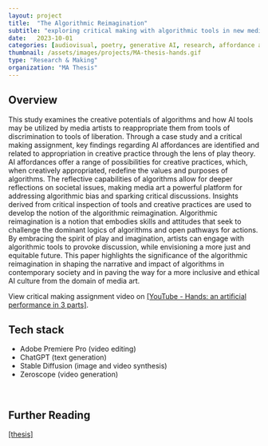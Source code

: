 ```yaml
---
layout: project
title:  "The Algorithmic Reimagination"
subtitle: "exploring critical making with algorithmic tools in new media art"
date:   2023-10-01
categories: [audiovisual, poetry, generative AI, research, affordance analysis, critical making]
thumbnail: /assets/images/projects/MA-thesis-hands.gif
type: "Research & Making"
organization: "MA Thesis"
---
```


## Overview
This study examines the creative potentials of algorithms and how AI tools may be utilized by media artists to reappropriate them from tools of discrimination to tools of liberation. Through a case study and a critical making assignment, key findings regarding AI affordances are identified and related to appropriation in creative practice through the lens of play theory. AI affordances offer a range of possibilities for creative practices, which, when creatively appropriated, redefine the values and purposes of algorithms. The reflective capabilities of algorithms allow for deeper reflections on societal issues, making media art a powerful platform for addressing algorithmic bias and sparking critical discussions. Insights derived from critical inspection of tools and creative practices are used to develop the notion of the algorithmic reimagination. Algorithmic reimagination is a notion that embodies skills and attitudes that seek to challenge the dominant logics of algorithms and open pathways for actions. By embracing the spirit of play and imagination, artists can engage with algorithmic tools to provoke discussion, while envisioning a more just and equitable future. This paper highlights the significance of the algorithmic reimagination in shaping the narrative and impact of algorithms in contemporary society and in paving the way for a more inclusive and ethical AI culture from the domain of media art.

View critical making assignment video on <a href="https://youtu.be/kHtLMA8KJ9U?si=9EDLMz5pe97xvZ_6" target="_blank">[YouTube - Hands: an artificial performance in 3 parts]</a>.

## Tech stack
 - Adobe Premiere Pro (video editing)
 - ChatGPT (text generation)
 - Stable Diffusion (image and video synthesis)
 - Zeroscope (video generation)

<br/>

## Further Reading
<a href='/assets/docs/Suppaiboonsuk_TheAlgorithmicReimagination_pub.pdf' target="_blank">[thesis]</a>
